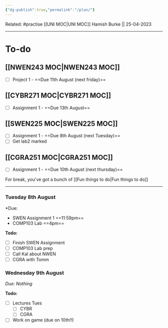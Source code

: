 ```yaml
---
{"dg-publish":true,"permalink":"/plan/"}
---
```


Related: #practise 
[[UNI MOC\|UNI MOC]]
Hamish Burke || 25-04-2023
***

# To-do

## [[NWEN243 MOC\|NWEN243 MOC]]

- [ ] Project 1 - ==Due 11th August (next friday)==

## [[CYBR271 MOC\|CYBR271 MOC]]

- [ ] Assignment 1 - ==Due 13th August==

## [[SWEN225 MOC\|SWEN225 MOC]]

- [ ] Assignment 1 - ==Due 8th August (next Tuesday)==
- [ ] Get lab2 marked

## [[CGRA251 MOC\|CGRA251 MOC]]

- [ ] Assignment 1 - ==Due 10th August (next thursday)==


For break, you've got a bunch of [[Fun things to do\|Fun things to do]]

***

### Tuesday 8th August

*Due: 
- SWEN Assignment 1 ==11:59pm==
- COMP103 Lab ==4pm==

**Todo:**
- [ ] Finish SWEN Assignment
- [ ] COMP103 Lab prep
- [ ] Call Kal about NWEN
- [ ] CGRA with Tomm

### Wednesday 9th August

*Due: Nothing*

**Todo:**
- [ ] Lectures Tues
	- [ ] CYBR
	- [ ] CGRA
- [ ] Work on game (due on 10th!!)
